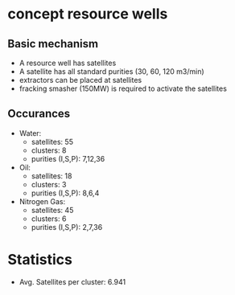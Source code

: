 # concept resource wells

## Basic mechanism
- A resource well has satellites
- A satellite has all standard purities (30, 60, 120 m3/min)
- extractors can be placed at satellites
- fracking smasher (150MW) is required to activate the satellites

## Occurances
- Water:
    - satellites: 55
    - clusters: 8
    - purities (I,S,P): 7,12,36
- Oil:
    - satellites: 18
    - clusters: 3
    - purities (I,S,P): 8,6,4
- Nitrogen Gas:
    - satellites: 45
    - clusters: 6
    - purities (I,S,P): 2,7,36

# Statistics
- Avg. Satellites per cluster: 6.941

